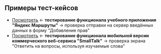 ## Примеры тест-кейсов
- [Посмотреть](https://github.com/Solution-Found/Solution-Found/tree/master/testcases/assets/testcase-1.png) <- **тестирование функционала учебного приложения "Яндекс Маршруты"** -> проверка отправки на сервер введённых данных в форму "Добавление прав"
- [Посмотреть](https://github.com/Solution-Found/Solution-Found/tree/master/testcases/assets/testcase-2.png) <- **тестирование функционала мобильной версии коммерческого веб-сервиса "SmallTalk"** -> проверка экрана "Ответить на вопросы, используя изучаемые слова"